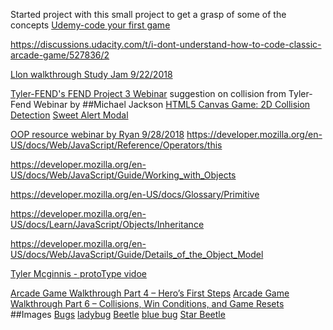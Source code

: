 Started project with this small project to get a grasp of some of the concepts 
[Udemy-code your first game](https://www.udemy.com/code-your-first-game/learn/v4/t/lecture/2497876?start=0)

https://discussions.udacity.com/t/i-dont-understand-how-to-code-classic-arcade-game/527836/2

[Llon walkthrough Study Jam 9/22/2018](https://www.youtube.com/watch?v=oz7pHJ65TEk&feature=youtu.be)

[Tyler-FEND's FEND Project 3 Webinar](https://www.youtube.com/watch?v=j8BTkQWRUuY)
suggestion on collision from Tyler-Fend Webinar by 
##Michael Jackson
[HTML5 Canvas Game: 2D Collision Detection](https://blog.sklambert.com/html5-canvas-game-2d-collision-detection/)
[Sweet Alert Modal](https://sweetalert.js.org/guides/)

[OOP resource webinar by Ryan 9/28/2018](https://www.youtube.com/watch?v=0ovAyu3ZvFQ)
https://developer.mozilla.org/en-US/docs/Web/JavaScript/Reference/Operators/this

https://developer.mozilla.org/en-US/docs/Web/JavaScript/Guide/Working_with_Objects

https://developer.mozilla.org/en-US/docs/Glossary/Primitive

https://developer.mozilla.org/en-US/docs/Learn/JavaScript/Objects/Inheritance

https://developer.mozilla.org/en-US/docs/Web/JavaScript/Guide/Details_of_the_Object_Model

[Tyler Mcginnis - protoType vidoe](https://www.youtube.com/watch?v=XskMWBXNbp0)

[Arcade Game Walkthrough Part 4 – Hero’s First Steps](https://matthewcranford.com/arcade-game-walkthrough-part-4-heros-first-steps/)
[Arcade Game Walkthrough Part 6 – Collisions, Win Conditions, and Game Resets](https://matthewcranford.com/arcade-game-walkthrough-part-6-collisions-win-conditions-and-game-resets/)
##Images
[Bugs](https://opengameart.org/content/lpc-beetle)
[ladybug](https://www.gameartguppy.com/checkout/order-received/20766/?key=wc_order_5bbb41808b30c)
[Beetle](https://www.gameartguppy.com/checkout/order-received/20766/?key=wc_order_5bbb41808b30c)
[blue bug](https://www.gameartguppy.com/checkout/order-received/20766/?key=wc_order_5bbb41808b30c)
[Star Beetle](https://www.gameartguppy.com/checkout/order-received/20766/?key=wc_order_5bbb41808b30c)